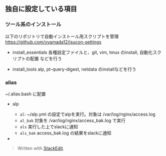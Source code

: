 ## 独自に設定している項目

### ツール系のインストール
以下のリポジトリで自動インストール用スクリプトを管理
https://github.com/yyamada12/isucon-settings

- install_essentials
各種設定ファイルと、git, vim, tmux のinstall, 自動化スクリプトの配置 などを行う

- install_tools
alp, pt-query-digest, netdata のinstallなどを行う

### alias
~/.alias.bash に配置
 
 - alp
   - `al`: ~/alp.yml の設定でalpを実行。対象は /var/log/nginx/access.log
   - `al_bak` 対象を /var/log/nginx/access_bak.log で実行
   - `als`  実行した上でslackに通知
   - `als_bak` access_bak.log の結果をslackに通知

- 


> Written with [StackEdit](https://stackedit.io/).
<!--stackedit_data:
eyJoaXN0b3J5IjpbMTUyMDk2MDMyNiw2MTU3NTU3OTIsLTEzOT
A0MjYyMTJdfQ==
-->